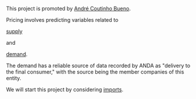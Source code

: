 This project is promoted by [André Coutinho Bueno](https://andrecoutinhobueno.github.io/AndreCoutinhoBueno/).

Pricing involves predicting variables related to 

[supply](https://github.com/AndreCoutinhoBueno/Pricing-Fertilizer/supply/README.md) 



and 

[demand](https://github.com/AndreCoutinhoBueno/Pricing-Fertilizer/blob/main/demand/README.md).


The demand has a reliable source of data recorded by ANDA as "delivery to the final consumer," with the source being the member companies of this entity.

We will start this project by considering [imports](https://github.com/AndreCoutinhoBueno/Pricing-Fertilizer/blob/main/supply/imports/README.md).